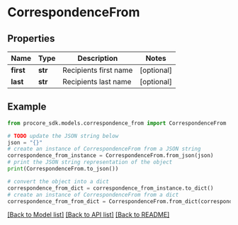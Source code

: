 # CorrespondenceFrom


## Properties

Name | Type | Description | Notes
------------ | ------------- | ------------- | -------------
**first** | **str** | Recipients first name | [optional] 
**last** | **str** | Recipients last name | [optional] 

## Example

```python
from procore_sdk.models.correspondence_from import CorrespondenceFrom

# TODO update the JSON string below
json = "{}"
# create an instance of CorrespondenceFrom from a JSON string
correspondence_from_instance = CorrespondenceFrom.from_json(json)
# print the JSON string representation of the object
print(CorrespondenceFrom.to_json())

# convert the object into a dict
correspondence_from_dict = correspondence_from_instance.to_dict()
# create an instance of CorrespondenceFrom from a dict
correspondence_from_from_dict = CorrespondenceFrom.from_dict(correspondence_from_dict)
```
[[Back to Model list]](../README.md#documentation-for-models) [[Back to API list]](../README.md#documentation-for-api-endpoints) [[Back to README]](../README.md)


